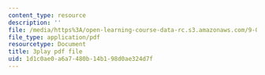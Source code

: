```yaml
---
content_type: resource
description: ''
file: /media/https%3A/open-learning-course-data-rc.s3.amazonaws.com/9-00sc-introduction-to-psychology-fall-2011/1d1c0ae0a6a7480b14b198d0ae324d7f_SFPPw6sDHEI.pdf
file_type: application/pdf
resourcetype: Document
title: 3play pdf file
uid: 1d1c0ae0-a6a7-480b-14b1-98d0ae324d7f
---
```

